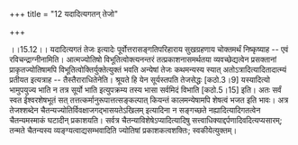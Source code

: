 +++
title = "12 यदादित्यगतन् तेजो"

+++
  
  
।।15.12।। यदादित्यगतं तेजः इत्यादेः पूर्वोत्तरासङ्गतिपरिहाराय सुखग्रहणाय
चोक्तमर्थं निष्कृष्याह -- एवं रविचन्द्राग्नीनामिति। आत्मज्योतिषो
विभूतित्वोक्त्यनन्तरं तत्प्रकाशनासमर्थतया व्यवच्छेद्यत्वेन प्रसक्तानां
प्राकृतज्योतिषामपि विभूतित्वोक्तिर्युक्तेत्युक्तं भवति अन्येषां तेजः
कथमन्यस्य स्यात् अतोऽत्रादित्यादितादात्म्यं प्रतीयत इत्यत्राह --
तैस्तैराराधितेनेति। श्रूयते हि येन सूर्यस्तपति तेजसेद्धः \[कठो.3।9\]
यस्यादित्यो भामुपयुज्य भाति न तत्र सूर्यो भाति इत्युपक्रम्य तस्य भासा
सर्वमिदं विभाति \[कठो.5।15\] इति। अतः सर्वं स्वत ईश्वरशेषभूतं सत्
तत्तत्कर्मानुरूपात्तत्सङ्कल्पात् कियन्तं कालमन्येषामपि शेषत्वं भजत इति
भावः। अत्र तेजश्शब्देन चैतन्यज्योतिर्विवक्षाजगद्भासयतेऽखिलम् इत्यादिना न
सङ्गच्छते नह्यादित्यादिगतत्वेन चैतन्यमस्माकं घटादीन् प्रकाशयति। सर्वत्र
चैतन्याविशेषेऽप्यादित्यादिषु सत्त्वाधिक्याद्दर्पणादिवदित्यप्यसारम्;
तन्मते चैतन्यस्य व्यङ्ग्यत्वाद्यसम्भवादिति ज्योतिषां प्रकाशकत्वशक्तिः;
स्वकीयेत्युक्तम्।  
  
